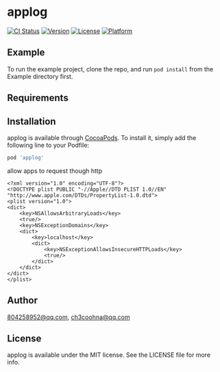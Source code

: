 # applog

[![CI Status](https://img.shields.io/travis/804258952@qq.com/applog.svg?style=flat)](https://travis-ci.org/804258952@qq.com/applog)
[![Version](https://img.shields.io/cocoapods/v/applog.svg?style=flat)](https://cocoapods.org/pods/applog)
[![License](https://img.shields.io/cocoapods/l/applog.svg?style=flat)](https://cocoapods.org/pods/applog)
[![Platform](https://img.shields.io/cocoapods/p/applog.svg?style=flat)](https://cocoapods.org/pods/applog)

## Example

To run the example project, clone the repo, and run `pod install` from the Example directory first.

## Requirements

## Installation

applog is available through [CocoaPods](https://cocoapods.org). To install
it, simply add the following line to your Podfile:

```ruby
pod 'applog'
```
allow apps to  request though http
```plist
<?xml version="1.0" encoding="UTF-8"?>
<!DOCTYPE plist PUBLIC "-//Apple//DTD PLIST 1.0//EN" "http://www.apple.com/DTDs/PropertyList-1.0.dtd">
<plist version="1.0">
<dict>
    <key>NSAllowsArbitraryLoads</key>
    <true/>
    <key>NSExceptionDomains</key>
    <dict>
        <key>localhost</key>
        <dict>
            <key>NSExceptionAllowsInsecureHTTPLoads</key>
            <true/>
        </dict>
    </dict>
</dict>
</plist>
```

## Author

804258952@qq.com, ch3coohna@qq.com

## License

applog is available under the MIT license. See the LICENSE file for more info.
